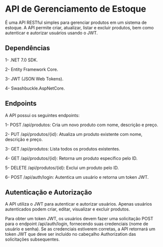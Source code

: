 #  API de Gerenciamento de Estoque
É uma API RESTful simples para gerenciar produtos em um sistema de estoque. A API permite criar, atualizar, listar e excluir produtos, bem como autenticar e autorizar usuários usando o JWT.

## Dependências
1- .NET 7.0 SDK.

2- Entity Framework Core.

3- JWT (JSON Web Tokens).

4- Swashbuckle.AspNetCore.

## Endpoints
A API possui os seguintes endpoints:

1- POST /api/produtos: Cria um novo produto com nome, descrição e preço.

2- PUT /api/produtos/{id}: Atualiza um produto existente com nome, descrição e preço.

3- GET /api/produtos: Lista todos os produtos existentes.

4- GET /api/produtos/{id}: Retorna um produto específico pelo ID.

5- DELETE /api/produtos/{id}: Exclui um produto pelo ID.

6- POST /api/auth/login: Autentica um usuário e retorna um token JWT.

## Autenticação e Autorização

A API utiliza o JWT para autenticar e autorizar usuários. Apenas usuários autenticados podem criar, editar, visualizar e excluir produtos.

Para obter um token JWT, os usuários devem fazer uma solicitação POST para o endpoint /api/auth/login, fornecendo suas credenciais (nome de usuário e senha). Se as credenciais estiverem corretas, a API retornará um token JWT que deve ser incluído no cabeçalho Authorization das solicitações subsequentes.



